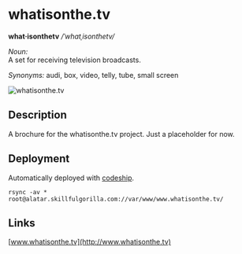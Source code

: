 # whatisonthe.tv 

**what·isonthetv**  */ˈwhatˌisonthetv/*

*Noun:*  
A set for receiving television broadcasts.

*Synonyms:*	
 audi, box, video, telly, tube, small screen

![whatisonthe.tv](http://cl.ly/image/232P2v2a0I3Y/Screen%20Shot%202015-04-10%20at%2019.40.40.png "whatisonthe.tv")

## Description

A brochure for the whatisonthe.tv project. Just a placeholder for now.

## Deployment

Automatically deployed with [codeship](http://www.codeship.com).

```rsync -av * root@alatar.skillfulgorilla.com://var/www/www.whatisonthe.tv/```

## Links

[www.whatisonthe.tv](http://www.whatisonthe.tv) 
